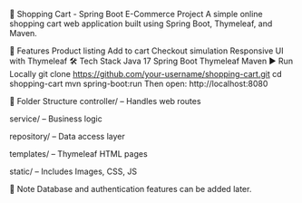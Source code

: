 🛒 Shopping Cart - Spring Boot E-Commerce Project
A simple online shopping cart web application built using Spring Boot, Thymeleaf, and Maven.

🚀 Features
Product listing
Add to cart
Checkout simulation
Responsive UI with Thymeleaf
🛠 Tech Stack
Java 17
Spring Boot
Thymeleaf
Maven
▶️ Run Locally
git clone https://github.com/your-username/shopping-cart.git
cd shopping-cart
mvn spring-boot:run
Then open: http://localhost:8080

📂 Folder Structure controller/ – Handles web routes

service/ – Business logic

repository/ – Data access layer

templates/ – Thymeleaf HTML pages

static/ – Includes Images, CSS, JS

📌 Note Database and authentication features can be added later.


